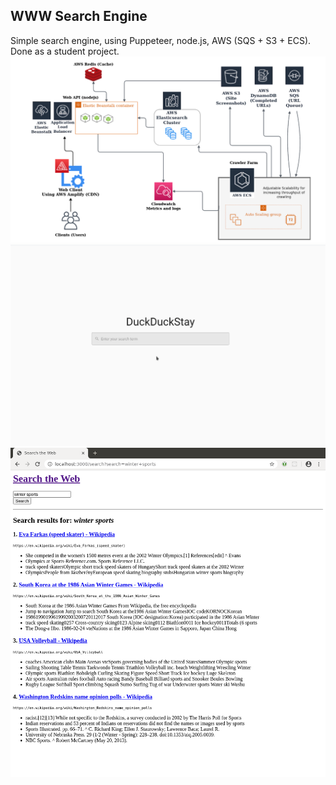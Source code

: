 ## WWW Search Engine
Simple search engine, using Puppeteer, node.js, AWS (SQS + S3 + ECS). Done as a student project. 
![arch](arch.png)
![gif](duckduckgif.gif)
![screenshot01](screenshot01.png)

